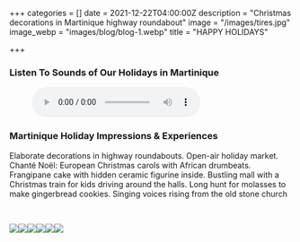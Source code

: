 +++
categories = []
date = 2021-12-22T04:00:00Z
description = "Christmas decorations in Martinique highway roundabout"
image = "/images/tires.jpg"
image_webp = "images/blog/blog-1.webp"
title = "HAPPY HOLIDAYS"

+++
<p> <p>

### Listen To Sounds of Our Holidays in Martinique

<figure> <figcaption></figcaption> <audio controls src="/images/holidays-nethermead-blog-post-mixed-audio-final.mp3"> Your browser does not support the <code>audio</code> element. </audio> </figure> <p>

### Martinique Holiday Impressions & Experiences

<span class="impressions">Elaborate decorations in highway roundabouts. Open-air holiday market. Chanté Noël: European Christmas carols with African drumbeats. Frangipane cake with hidden ceramic figurine inside. Bustling mall with a Christmas train for kids driving around the halls. Long hunt for molasses to make gingerbread cookies. Singing voices rising from the old stone church</span>

<br>

![](/images/stars-in-plaza.jpg)![](/images/santa.jpg)![](/images/creche.jpg)![](/images/pig.jpg)![](/images/santa-chair.jpg)![](/images/boat.jpg)